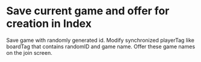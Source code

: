 # Save current game and offer for creation in Index

Save game with randomly generated id. Modify synchronized
playerTag like boardTag that contains randomID and game name.
Offer these game names on the join screen.
